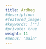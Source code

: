 ```yaml
---
title: Ardbeg
#description: 
#featured_image: 
#keywords: [""]
#private: true
weight: 11
#menus: "main"
---
```


